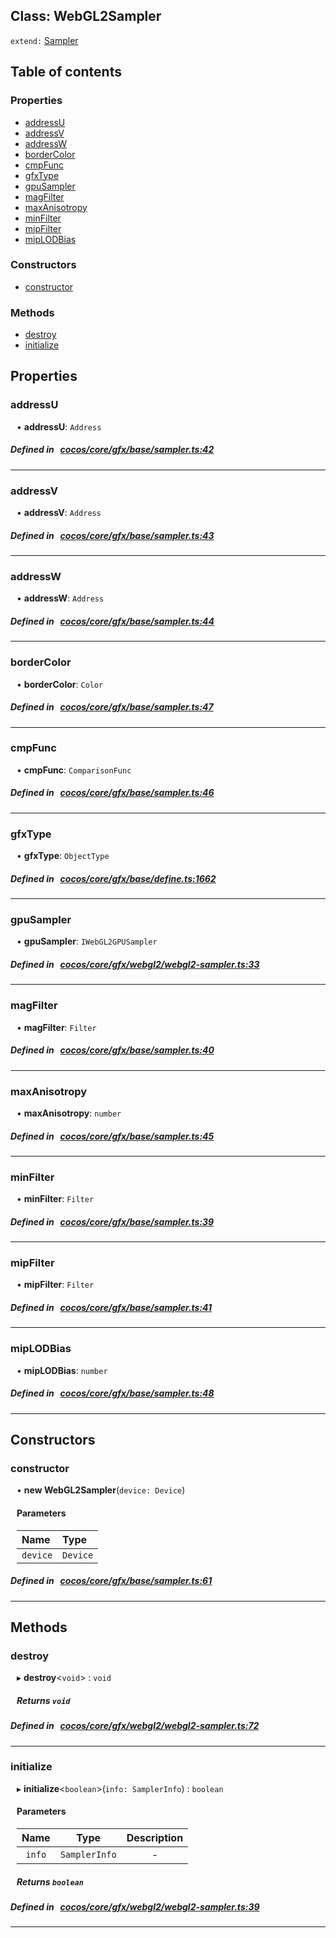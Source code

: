 
## Class: WebGL2Sampler


`extend:`
[Sampler](docs/en/gfx/Class/Sampler.md)









<div class="table-of-content">
<h2>Table of contents</h2>


### Properties

- [ addressU](#addressU)
- [ addressV](#addressV)
- [ addressW](#addressW)
- [ borderColor](#borderColor)
- [ cmpFunc](#cmpFunc)
- [ gfxType](#gfxType)
- [ gpuSampler](#gpuSampler)
- [ magFilter](#magFilter)
- [ maxAnisotropy](#maxAnisotropy)
- [ minFilter](#minFilter)
- [ mipFilter](#mipFilter)
- [ mipLODBias](#mipLODBias)

### Constructors

- [ constructor](#constructor)

### Methods

- [ destroy](#destroy)
- [ initialize](#initialize)
</div>

## Properties


### addressU
<div style="margin-left: 10px;">




•  **addressU**:
 ``Address`` 
</div>

##### Defined in &nbsp;   [cocos/core/gfx/base/sampler.ts:42](https://github.com/cocos-creator/engine/blob/c7bf6b8a9/cocos/core/gfx/base/sampler.ts#L42)&nbsp;


___


### addressV
<div style="margin-left: 10px;">




•  **addressV**:
 ``Address`` 
</div>

##### Defined in &nbsp;   [cocos/core/gfx/base/sampler.ts:43](https://github.com/cocos-creator/engine/blob/c7bf6b8a9/cocos/core/gfx/base/sampler.ts#L43)&nbsp;


___


### addressW
<div style="margin-left: 10px;">




•  **addressW**:
 ``Address`` 
</div>

##### Defined in &nbsp;   [cocos/core/gfx/base/sampler.ts:44](https://github.com/cocos-creator/engine/blob/c7bf6b8a9/cocos/core/gfx/base/sampler.ts#L44)&nbsp;


___


### borderColor
<div style="margin-left: 10px;">




•  **borderColor**:
 ``Color`` 
</div>

##### Defined in &nbsp;   [cocos/core/gfx/base/sampler.ts:47](https://github.com/cocos-creator/engine/blob/c7bf6b8a9/cocos/core/gfx/base/sampler.ts#L47)&nbsp;


___


### cmpFunc
<div style="margin-left: 10px;">




•  **cmpFunc**:
 ``ComparisonFunc`` 
</div>

##### Defined in &nbsp;   [cocos/core/gfx/base/sampler.ts:46](https://github.com/cocos-creator/engine/blob/c7bf6b8a9/cocos/core/gfx/base/sampler.ts#L46)&nbsp;


___


### gfxType
<div style="margin-left: 10px;">




•  **gfxType**:
 ``ObjectType`` 
</div>

##### Defined in &nbsp;   [cocos/core/gfx/base/define.ts:1662](https://github.com/cocos-creator/engine/blob/c7bf6b8a9/cocos/core/gfx/base/define.ts#L1662)&nbsp;


___


### gpuSampler
<div style="margin-left: 10px;">




•  **gpuSampler**:
 ``IWebGL2GPUSampler`` 
</div>

##### Defined in &nbsp;   [cocos/core/gfx/webgl2/webgl2-sampler.ts:33](https://github.com/cocos-creator/engine/blob/c7bf6b8a9/cocos/core/gfx/webgl2/webgl2-sampler.ts#L33)&nbsp;


___


### magFilter
<div style="margin-left: 10px;">




•  **magFilter**:
 ``Filter`` 
</div>

##### Defined in &nbsp;   [cocos/core/gfx/base/sampler.ts:40](https://github.com/cocos-creator/engine/blob/c7bf6b8a9/cocos/core/gfx/base/sampler.ts#L40)&nbsp;


___


### maxAnisotropy
<div style="margin-left: 10px;">




•  **maxAnisotropy**:
 ``number`` 
</div>

##### Defined in &nbsp;   [cocos/core/gfx/base/sampler.ts:45](https://github.com/cocos-creator/engine/blob/c7bf6b8a9/cocos/core/gfx/base/sampler.ts#L45)&nbsp;


___


### minFilter
<div style="margin-left: 10px;">




•  **minFilter**:
 ``Filter`` 
</div>

##### Defined in &nbsp;   [cocos/core/gfx/base/sampler.ts:39](https://github.com/cocos-creator/engine/blob/c7bf6b8a9/cocos/core/gfx/base/sampler.ts#L39)&nbsp;


___


### mipFilter
<div style="margin-left: 10px;">




•  **mipFilter**:
 ``Filter`` 
</div>

##### Defined in &nbsp;   [cocos/core/gfx/base/sampler.ts:41](https://github.com/cocos-creator/engine/blob/c7bf6b8a9/cocos/core/gfx/base/sampler.ts#L41)&nbsp;


___


### mipLODBias
<div style="margin-left: 10px;">




•  **mipLODBias**:
 ``number`` 
</div>

##### Defined in &nbsp;   [cocos/core/gfx/base/sampler.ts:48](https://github.com/cocos-creator/engine/blob/c7bf6b8a9/cocos/core/gfx/base/sampler.ts#L48)&nbsp;


___

<!---->
## Constructors


### constructor
<div style="margin-left: 10px;">

• **new WebGL2Sampler**(`device: Device`)

#### Parameters

| Name | Type |
| :------ | :------ |
| `device` | `Device` |
</div>

##### Defined in &nbsp;   [cocos/core/gfx/base/sampler.ts:61](https://github.com/cocos-creator/engine/blob/c7bf6b8a9/cocos/core/gfx/base/sampler.ts#L61)&nbsp;


---

<!---->
## Methods

### destroy

<div style="margin-left: 10px;">

▸   **destroy**<`void`\> : `void`




##### Returns `void`
</div>

##### Defined in &nbsp;   [cocos/core/gfx/webgl2/webgl2-sampler.ts:72](https://github.com/cocos-creator/engine/blob/c7bf6b8a9/cocos/core/gfx/webgl2/webgl2-sampler.ts#L72)&nbsp;
___
### initialize

<div style="margin-left: 10px;">

▸   **initialize**<`boolean`\>(`info: SamplerInfo`) : `boolean`



#### Parameters

| Name | Type | Description |
| :------: | :------: | :------: |
| `info` | `SamplerInfo` | - |


##### Returns `boolean`
</div>

##### Defined in &nbsp;   [cocos/core/gfx/webgl2/webgl2-sampler.ts:39](https://github.com/cocos-creator/engine/blob/c7bf6b8a9/cocos/core/gfx/webgl2/webgl2-sampler.ts#L39)&nbsp;
___
<!---->



